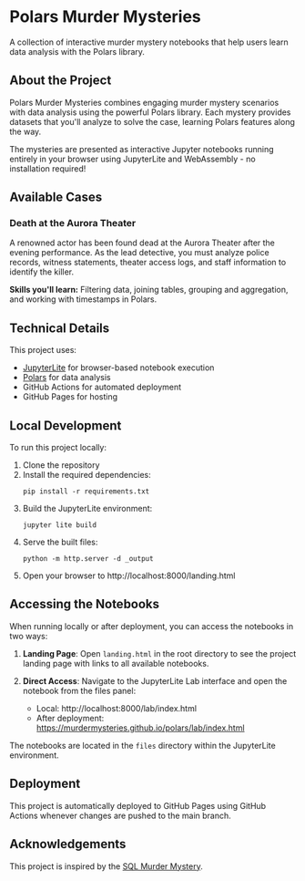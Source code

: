 # Polars Murder Mysteries

A collection of interactive murder mystery notebooks that help users learn data analysis with the Polars library.

## About the Project

Polars Murder Mysteries combines engaging murder mystery scenarios with data analysis using the powerful Polars library. Each mystery provides datasets that you'll analyze to solve the case, learning Polars features along the way.

The mysteries are presented as interactive Jupyter notebooks running entirely in your browser using JupyterLite and WebAssembly - no installation required!

## Available Cases

### Death at the Aurora Theater

A renowned actor has been found dead at the Aurora Theater after the evening performance. As the lead detective, you must analyze police records, witness statements, theater access logs, and staff information to identify the killer.

**Skills you'll learn:** Filtering data, joining tables, grouping and aggregation, and working with timestamps in Polars.

## Technical Details

This project uses:

- [JupyterLite](https://jupyterlite.readthedocs.io/en/latest/) for browser-based notebook execution
- [Polars](https://pola.rs/) for data analysis
- GitHub Actions for automated deployment
- GitHub Pages for hosting

## Local Development

To run this project locally:

1. Clone the repository
2. Install the required dependencies:
   ```
   pip install -r requirements.txt
   ```
3. Build the JupyterLite environment:
   ```
   jupyter lite build
   ```
4. Serve the built files:
   ```
   python -m http.server -d _output
   ```
5. Open your browser to http://localhost:8000/landing.html

## Accessing the Notebooks

When running locally or after deployment, you can access the notebooks in two ways:

1. **Landing Page**: Open `landing.html` in the root directory to see the project landing page with links to all available notebooks.

2. **Direct Access**: Navigate to the JupyterLite Lab interface and open the notebook from the files panel:
   - Local: http://localhost:8000/lab/index.html
   - After deployment: https://murdermysteries.github.io/polars/lab/index.html

The notebooks are located in the `files` directory within the JupyterLite environment.

## Deployment

This project is automatically deployed to GitHub Pages using GitHub Actions whenever changes are pushed to the main branch.

## Acknowledgements

This project is inspired by the [SQL Murder Mystery](https://mystery.knightlab.com/).
